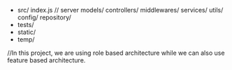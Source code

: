- src/
    index.js // server
    models/
    controllers/
    middlewares/
    services/
    utils/
    config/
    repository/
- tests/ 
- static/
- temp/

//In this project, we are using role based architecture while we can also use feature based architecture.